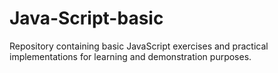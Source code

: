 # Java-Script-basic
Repository containing basic JavaScript exercises and practical implementations for learning and demonstration purposes.
